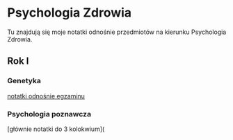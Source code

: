 # Psychologia Zdrowia 
Tu znajdują się moje notatki odnośnie przedmiotów na kierunku Psychologia Zdrowia.

## Rok I

### Genetyka
[notatki odnośnie egzaminu ](https://github.com/agatazbikowska/notatki_psychologia/commit/8d4b749cbfcfd0bf38811ff6f96f9af77c751bde)

### Psychologia poznawcza

[głównie notatki do 3 kolokwium](
